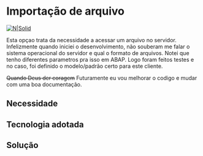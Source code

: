 # Importação de arquivo #

[![N|Solid](https://wiki.scn.sap.com/wiki/download/attachments/1710/ABAP%20Development.png?version=1&modificationDate=1446673897000&api=v2)](https://www.sap.com/brazil/developer.html)

Esta opçao trata da necessidade a acessar um arquivo no servidor. Infelizmente quando iniciei o desenvolvimento, não souberam me falar o sistema operacional do servidor e qual o formato de arquivos. Notei que tenho diferentes parametros pra isso em ABAP. Logo foram feitos testes e no caso, foi definido o modelo/padrão certo para este cliente.

~~Quando Deus der coragem~~ Futuramente eu vou melhorar o codigo e mudar com uma boa documentação.

## Necessidade ##
## Tecnologia adotada ##
## Solução ##

